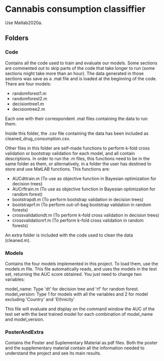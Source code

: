 # Cannabis consumption classiffier 

Use Matlab2020a. 

## Folders

### Code 

Contains all the code used to train and evaluate our models. Some sections are commented out to skip parts of the code that take longer to run (some sections might take more than an hour). The data generated in those sections was save as a .mat file and is loaded at the beginning of the code. There are four models: 
- randomforest1.m
- randomforest2.m
- decisiontree1.m
- decisiontree2.m

Each one with their correspondent .mat files containing the data to run them.  

Inside this folder, the .csv file containing the data has been included as cleaned_drug_consumption.csv. 

Other files in this folder are self-made functions to perform k-fold cross validation or bootstrap validation for each model, and all contain descriptions. In order to run the .m files, this functions need to be in the same folder as them, or alternatively, in a folder the user has destined to store and use MatLAB functions. This functions are:

- AUCdttrain.m (To use as objective function in Bayesian optimization for decision trees)
- AUCrftrain.m (To use as objective function in Bayesian optimization for random forest)
- bootstrapdt.m (To perform bootstrap validation in decision trees)
- bootstraprf.m (To perform out-of-bag bootstrap validation in random forests)
- crossvalidationdt.m (To perform k-fold cross validation in decision trees)
- crossvalidationrf.m (To perform k-fold cross validation in random forests)

An extra folder is included with the code used to clean the data (cleaned.m).

### Models

Contains the four models implemented in this project. To load them, use the models.m file. This file automatically reads, and uses the models in the test set, returning the AUC score obtained. You just need to change two variables:

model_name: Type 'dt' for decision tree and 'rf' for random forest.
model_version: Type 1 for models with all the variables and 2 for model excluding 'Country' and 'Ethnicity'

This file will evaluate and display on the command window the AUC of the test set with the best trained model for each combination of model_name and model_version. 

### PosterAndExtra

Contains the Poster and Suplementary Material as pdf files. Both the poster and the supplementary material contain all the information needed to understand the project and see its main results. 
